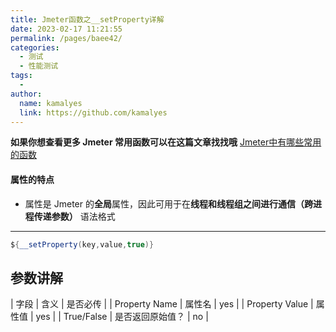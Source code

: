 ```yaml
---
title: Jmeter函数之__setProperty详解
date: 2023-02-17 11:21:55
permalink: /pages/baee42/
categories:
  - 测试
  - 性能测试
tags:
  - 
author: 
  name: kamalyes
  link: https://github.com/kamalyes
---
```

**如果你想查看更多 Jmeter 常用函数可以在这篇文章找找哦**
[Jmeter中有哪些常用的函数](./01.Jmeter中有哪些常用的函数.md)

#### 属性的特点

*   属性是 Jmeter 的**全局**属性，因此可用于在**线程和线程组之间进行通信（跨进程传递参数）**
语法格式
----

```java
${__setProperty(key,value,true)}
```

参数讲解
----

| 字段 | 含义 | 是否必传 |
| Property Name | 属性名 | yes |
| Property Value | 属性值 | yes |
| True/False | 是否返回原始值？ | no |
